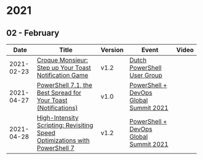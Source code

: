 # 2021

## 02 - February

| Date | Title | Version | Event | Video |
|------|-------|---------|-------|-------|
| 2021-02-23 | [Croque Monsieur: Step up Your Toast Notification Game](02%20-%20February/23%20-%20DuPSUG%20-%20Croque%20Monsieur) | v1.2 | [Dutch PowerShell User Group](http://dupsug.com/2021/02/21/virtual-dupsug-%f0%9f%a7%80%f0%9f%90%b1%e2%80%8d%f0%9f%91%a4-burnt-toast-sentinel-azure-devops/) |  |
| 2021-04-27 | [PowerShell 7.1, the Best Spread for Your Toast (Notifications)](04%20-%20April/27%20-%20Summit%202021%20-%20Toast%20Lightning%20Demo) | v1.0 | [PowerShell + DevOps Global Summit 2021](https://events.devopscollective.org/event/powershell-devops-global-summit-2021/) |  |
| 2021-04-28 | [High-Intensity Scripting: Revisiting Speed Optimizations with PowerShell 7](04%20-%20April/28%20-%20Summit%202021%20-%20High-Intensity%20Scripting) | v1.2 | [PowerShell + DevOps Global Summit 2021](https://events.devopscollective.org/event/powershell-devops-global-summit-2021/) |  |
